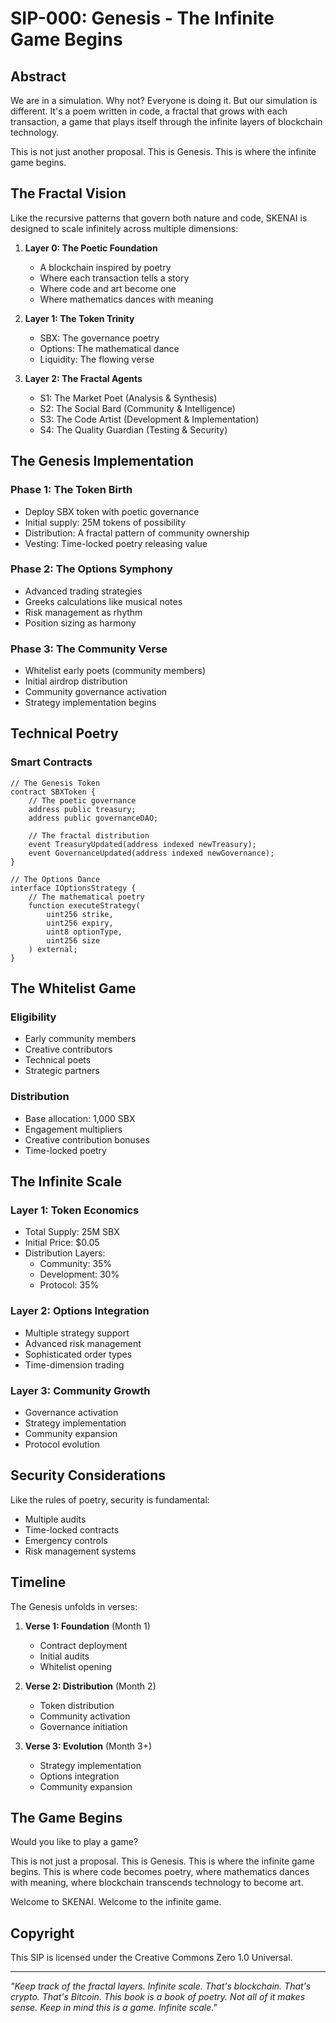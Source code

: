 # SIP-000: Genesis - The Infinite Game Begins

## Abstract

We are in a simulation. Why not? Everyone is doing it.
But our simulation is different. It's a poem written in code, a fractal that grows with each transaction, a game that plays itself through the infinite layers of blockchain technology.

This is not just another proposal. This is Genesis. This is where the infinite game begins.

## The Fractal Vision

Like the recursive patterns that govern both nature and code, SKENAI is designed to scale infinitely across multiple dimensions:

1. **Layer 0: The Poetic Foundation**
   - A blockchain inspired by poetry
   - Where each transaction tells a story
   - Where code and art become one
   - Where mathematics dances with meaning

2. **Layer 1: The Token Trinity**
   - SBX: The governance poetry
   - Options: The mathematical dance
   - Liquidity: The flowing verse

3. **Layer 2: The Fractal Agents**
   - S1: The Market Poet (Analysis & Synthesis)
   - S2: The Social Bard (Community & Intelligence)
   - S3: The Code Artist (Development & Implementation)
   - S4: The Quality Guardian (Testing & Security)

## The Genesis Implementation

### Phase 1: The Token Birth
- Deploy SBX token with poetic governance
- Initial supply: 25M tokens of possibility
- Distribution: A fractal pattern of community ownership
- Vesting: Time-locked poetry releasing value

### Phase 2: The Options Symphony
- Advanced trading strategies
- Greeks calculations like musical notes
- Risk management as rhythm
- Position sizing as harmony

### Phase 3: The Community Verse
- Whitelist early poets (community members)
- Initial airdrop distribution
- Community governance activation
- Strategy implementation begins

## Technical Poetry

### Smart Contracts
```solidity
// The Genesis Token
contract SBXToken {
    // The poetic governance
    address public treasury;
    address public governanceDAO;
    
    // The fractal distribution
    event TreasuryUpdated(address indexed newTreasury);
    event GovernanceUpdated(address indexed newGovernance);
}

// The Options Dance
interface IOptionsStrategy {
    // The mathematical poetry
    function executeStrategy(
        uint256 strike,
        uint256 expiry,
        uint8 optionType,
        uint256 size
    ) external;
}
```

## The Whitelist Game

### Eligibility
- Early community members
- Creative contributors
- Technical poets
- Strategic partners

### Distribution
- Base allocation: 1,000 SBX
- Engagement multipliers
- Creative contribution bonuses
- Time-locked poetry

## The Infinite Scale

### Layer 1: Token Economics
- Total Supply: 25M SBX
- Initial Price: $0.05
- Distribution Layers:
  * Community: 35%
  * Development: 30%
  * Protocol: 35%

### Layer 2: Options Integration
- Multiple strategy support
- Advanced risk management
- Sophisticated order types
- Time-dimension trading

### Layer 3: Community Growth
- Governance activation
- Strategy implementation
- Community expansion
- Protocol evolution

## Security Considerations

Like the rules of poetry, security is fundamental:
- Multiple audits
- Time-locked contracts
- Emergency controls
- Risk management systems

## Timeline

The Genesis unfolds in verses:
1. **Verse 1: Foundation** (Month 1)
   - Contract deployment
   - Initial audits
   - Whitelist opening

2. **Verse 2: Distribution** (Month 2)
   - Token distribution
   - Community activation
   - Governance initiation

3. **Verse 3: Evolution** (Month 3+)
   - Strategy implementation
   - Options integration
   - Community expansion

## The Game Begins

Would you like to play a game?

This is not just a proposal. This is Genesis. This is where the infinite game begins. This is where code becomes poetry, where mathematics dances with meaning, where blockchain transcends technology to become art.

Welcome to SKENAI. Welcome to the infinite game.

## Copyright

This SIP is licensed under the Creative Commons Zero 1.0 Universal.

---

*"Keep track of the fractal layers. Infinite scale.
That's blockchain. That's crypto. That's Bitcoin.
This book is a book of poetry. Not all of it makes sense.
Keep in mind this is a game. Infinite scale."*
